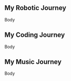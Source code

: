 ## My Robotic Journey

<!--This automatically creates a line below ## Header-->
<!--This is a comment-->

Body

## My Coding Journey

Body

## My Music Journey

Body
